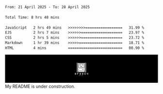 <!--START_SECTION:waka-->

```txt
From: 21 April 2025 - To: 28 April 2025

Total Time: 8 hrs 48 mins

JavaScript   2 hrs 49 mins   >>>>>>>>=================   31.99 %
EJS          2 hrs 7 mins    >>>>>>===================   23.97 %
CSS          2 hrs 5 mins    >>>>>>===================   23.72 %
Markdown     1 hr 39 mins    >>>>>====================   18.71 %
HTML         4 mins          =========================   00.90 %
```

<!--END_SECTION:waka-->

<img src="https://raw.githubusercontent.com/n3xta/image-hosting/main/img/202411032331174.png"/>
My README is under construction. 
